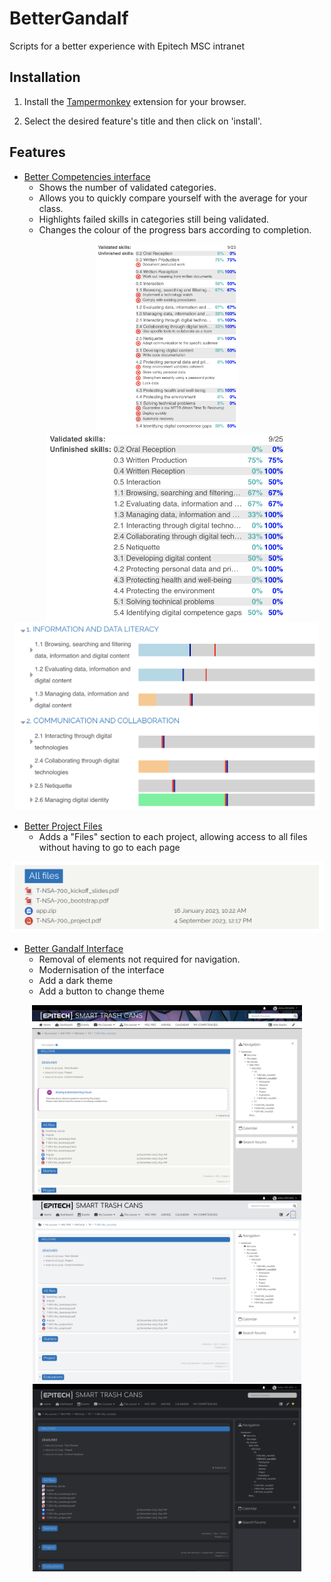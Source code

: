 # BetterGandalf

Scripts for a better experience with Epitech MSC intranet

## Installation

1. Install the [Tampermonkey](https://www.tampermonkey.net/) extension for your browser.

2. Select the desired feature's title and then click on 'install'.

## Features

- [Better Competencies interface](https://greasyfork.org/en/scripts/487732-better-competencies-gandalf)
  - Shows the number of validated categories.
  - Allows you to quickly compare yourself with the average for your class.
  - Highlights failed skills in categories still being validated.
  - Changes the colour of the progress bars according to completion.

<p align="center">
<img src="pictures/betterCompetencies.png" height="300px">
<img src="pictures/betterCompetencies2.png" height="300px">
<img src="pictures/betterCompetencies3.png" height="300px">
</p>

- [Better Project Files](https://greasyfork.org/en/scripts/487747-fetch-all-project-files)
  - Adds a "Files" section to each project, allowing access to all files without having to go to each page

<p align="center">
<img src="pictures/betterProjectFile.png" width="500px">
</p>

- [Better Gandalf Interface](https://greasyfork.org/en/scripts/487761-better-gandalf-interface)
  - Removal of elements not required for navigation.
  - Modernisation of the interface
  - Add a dark theme
  - Add a button to change theme

<p align="center">
<img src="pictures/betterInterfaceOriginal.png" height="300px">
<img src="pictures/betterInterfaceWhite.png" height="300px">
<img src="pictures/betterInterfaceBlack.png" height="300px">
</p>